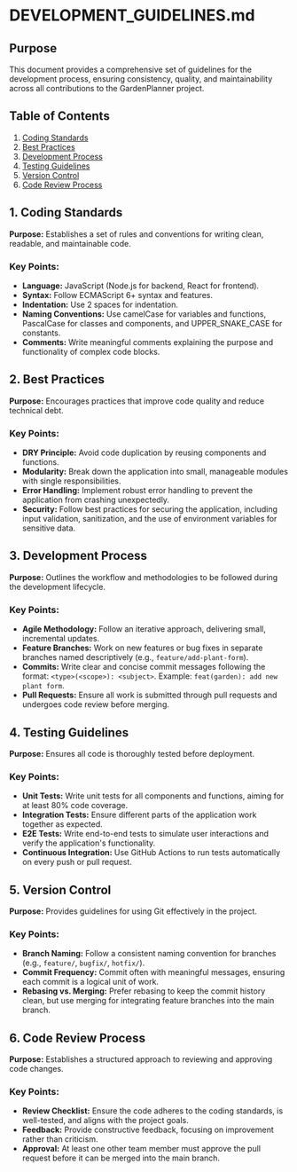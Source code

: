 # DEVELOPMENT_GUIDELINES.md

## Purpose
This document provides a comprehensive set of guidelines for the development process, ensuring consistency, quality, and maintainability across all contributions to the GardenPlanner project.

## Table of Contents
1. [Coding Standards](#1-coding-standards)
2. [Best Practices](#2-best-practices)
3. [Development Process](#3-development-process)
4. [Testing Guidelines](#4-testing-guidelines)
5. [Version Control](#5-version-control)
6. [Code Review Process](#6-code-review-process)

## 1. Coding Standards
**Purpose:** Establishes a set of rules and conventions for writing clean, readable, and maintainable code.

### Key Points:
- **Language:** JavaScript (Node.js for backend, React for frontend).
- **Syntax:** Follow ECMAScript 6+ syntax and features.
- **Indentation:** Use 2 spaces for indentation.
- **Naming Conventions:** Use camelCase for variables and functions, PascalCase for classes and components, and UPPER_SNAKE_CASE for constants.
- **Comments:** Write meaningful comments explaining the purpose and functionality of complex code blocks.

## 2. Best Practices
**Purpose:** Encourages practices that improve code quality and reduce technical debt.

### Key Points:
- **DRY Principle:** Avoid code duplication by reusing components and functions.
- **Modularity:** Break down the application into small, manageable modules with single responsibilities.
- **Error Handling:** Implement robust error handling to prevent the application from crashing unexpectedly.
- **Security:** Follow best practices for securing the application, including input validation, sanitization, and the use of environment variables for sensitive data.

## 3. Development Process
**Purpose:** Outlines the workflow and methodologies to be followed during the development lifecycle.

### Key Points:
- **Agile Methodology:** Follow an iterative approach, delivering small, incremental updates.
- **Feature Branches:** Work on new features or bug fixes in separate branches named descriptively (e.g., `feature/add-plant-form`).
- **Commits:** Write clear and concise commit messages following the format: `<type>(<scope>): <subject>`. Example: `feat(garden): add new plant form`.
- **Pull Requests:** Ensure all work is submitted through pull requests and undergoes code review before merging.

## 4. Testing Guidelines
**Purpose:** Ensures all code is thoroughly tested before deployment.

### Key Points:
- **Unit Tests:** Write unit tests for all components and functions, aiming for at least 80% code coverage.
- **Integration Tests:** Ensure different parts of the application work together as expected.
- **E2E Tests:** Write end-to-end tests to simulate user interactions and verify the application's functionality.
- **Continuous Integration:** Use GitHub Actions to run tests automatically on every push or pull request.

## 5. Version Control
**Purpose:** Provides guidelines for using Git effectively in the project.

### Key Points:
- **Branch Naming:** Follow a consistent naming convention for branches (e.g., `feature/`, `bugfix/`, `hotfix/`).
- **Commit Frequency:** Commit often with meaningful messages, ensuring each commit is a logical unit of work.
- **Rebasing vs. Merging:** Prefer rebasing to keep the commit history clean, but use merging for integrating feature branches into the main branch.

## 6. Code Review Process
**Purpose:** Establishes a structured approach to reviewing and approving code changes.

### Key Points:
- **Review Checklist:** Ensure the code adheres to the coding standards, is well-tested, and aligns with the project goals.
- **Feedback:** Provide constructive feedback, focusing on improvement rather than criticism.
- **Approval:** At least one other team member must approve the pull request before it can be merged into the main branch.

